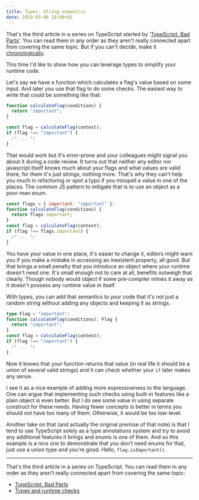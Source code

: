 ```yaml
---
title: Types. String semantics
date: 2019-03-06 10:08+01
---
```


That's the third article in a series on TypeScript started by ‘[TypeScript. Bad Parts](ts_bad_parts.html)’. You can read them in any order as they aren't really connected apart from covering the same topic. But if you can't decide, make it [chronologically](ts_bad_parts.html).

This time I'd like to show how you can leverage types to simplify your runtime code.

Let's say we have a function which calculates a flag's value based on some input. And later you use that flag to do some checks. The easiest way to write that could be something like that:

```javascript
function calculateFlag(conditions) {
  return "important";
}

const flag = calculateFlag(context);
if (flag !== "important") {
  /* ... */
}
```

That would work but it's error-prone and your colleagues might signal you about it during a code review. It turns out that neither any editor nor javascript itself knows much about your flags and what values are valid there, for them it's just strings, nothing more. That's why they can't help you much in refactoring or spot a typo if you misspell a value in one of the places. The common JS pattern to mitigate that is to use an object as a poor-man enum.

```javascript
const flags = { important: "important" };
function calculateFlag(conditions) {
  return flags.important;
}
const flag = calculateFlag(context);
if (flag !== flags.important) {
  /* ... */
}
```

You have your value in one place, it's easier to change it, editors might warn you if you make a mistake in accessing an inexistent property, all good. But that brings a small penalty that you introduce an object where your runtime doesn't need one. It's small enough not to care at all, benefits outweigh that clearly. Though nobody would object if some pre-compiler inlines it away as it doesn't possess any runtime value in itself.

With types, you can add that semantics to your code that it's not just a random string without adding any objects and keeping it as strings.

```typescript
type Flag = "important";
function calculateFlag(conditions): Flag {
  return "important";
}
const flag = calculateFlag(context);
if (flag !== "important") {
  /* ... */
}
```

Now it knows that your function returns that value (in real life it should be a union of several valid strings) and it can check whether your `if` later makes any sense.

I see it as a nice example of adding more expressiveness to the language. One can argue that implementing such checks using built-in features like a plain object is even better. But I do see some value in using separate construct for these needs. Having fewer concepts is better in terms you should not have too many of them. Otherwise, it would be too low-level.

Another take on that (and actually the original premise of that note) is that I tend to use TypeScript solely as a type annotations system and try to avoid any additional features it brings and enums is one of them. And so this example is a nice one to demonstrate that you don't need enums for that, just use a union type and you're good. Hello, `flag.isImportant()`.

---

That's the third article in a series on TypeScript. You can read them in any order as they aren't really connected apart from covering the same topic:

- [TypeScript. Bad Parts](ts_bad_parts.html)
- [Types and runtime checks](types_runtime_checks.html)

